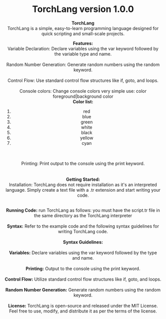 <center>
  
  <h1><b>TorchLang version 1.0.0</b></h1>
<p><b>TorchLang</b><br>
TorchLang is a simple, easy-to-learn programming language designed for quick scripting and small-scale projects.
<br>

<b>Features:</b><br>
Variable Declaration: Declare variables using the var keyword followed by the variable type and name.<br><br>
Random Number Generation: Generate random numbers using the random keyword.<br><br>
Control Flow: Use standard control flow structures like if, goto, and loops.<br><br>
Console colors: Change console colors very simple use: color foreground|background color<br>
<b>Color list:</b><br>
<ol>
  <li>red</li>
  <li>blue</li>
  <li>green</li>
  <li>white</li>
  <li>black</li>
  <li>yellow</li>
  <li>cyan</li>
</ol>
    <br><br>
Printing: Print output to the console using the print keyword.<br><br><br>
<b>Getting Started:</b><br>
Installation: TorchLang does not require installation as it's an interpreted language. Simply create a text file with a .tr extension and start writing your code.<br><br>

<b>Running Code:</b>  run TorchLang as follows: you must have the script.tr file in the same directory as the TorchLang interpreter <br><br>
<b>Syntax:</b> Refer to the example code and the following syntax guidelines for writing TorchLang code.<br><br>
<b>Syntax Guidelines:</b><br><br>
<b>Variables:</b> Declare variables using the var keyword followed by the type and name.<br><br>
<b>Printing:</b> Output to the console using the print keyword.<br><br>
<b>Control Flow:</b> Utilize standard control flow structures like if, goto, and loops.<br><br>
<b>Random Number Generation:</b> Generate random numbers using the random keyword.<br><br>
<b>License:</b>
TorchLang is open-source and released under the MIT License. Feel free to use, modify, and distribute it as per the terms of the license.</p>
  </center>
